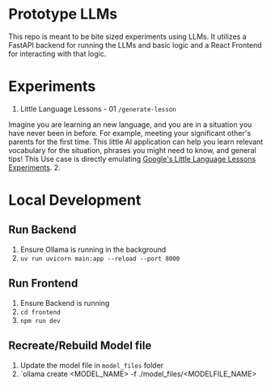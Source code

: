 # Prototype LLMs
This repo is meant to be bite sized experiments using LLMs. It utilizes a FastAPI backend for running the LLMs and basic logic and a React Frontend for interacting with that logic.

# Experiments
1. Little Language Lessons - 01 `/generate-lesson`

Imagine you are learning an new language, and you are in a situation you have never been in before. For example, meeting your significant other's parents for the first time. This little AI application can help you learn relevant vocabulary for the situation, phrases you might need to know, and general tips! This Use case is directly emulating [Google's Little Language Lessons Experiments](https://developers.googleblog.com/en/how-its-made-little-language-lessons-to-personalize-learning/).
2. 

# Local Development

## Run Backend
1. Ensure Ollama is running in the background
2. `uv run uvicorn main:app --reload --port 8000`

## Run Frontend
1. Ensure Backend is running
2. `cd frontend`
3. `npm run dev`

## Recreate/Rebuild Model file
1. Update the model file in `model_files` folder
2. `ollama create <MODEL_NAME> -f ./model_files/<MODELFILE_NAME>
